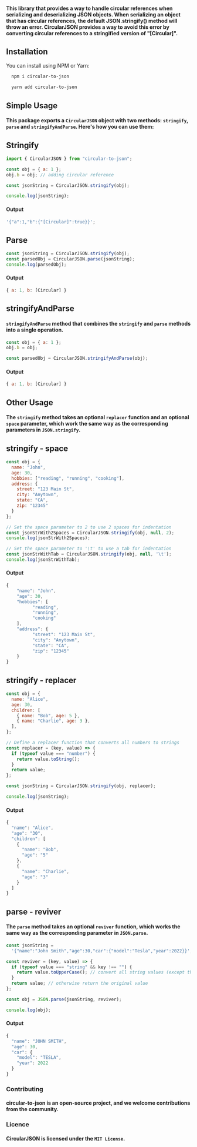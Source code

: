 
#### This library that provides a way to handle circular references when serializing and deserializing JSON objects. When serializing an object that has circular references, the default JSON.stringify() method will throw an error. CircularJSON provides a way to avoid this error by converting circular references to a stringified version of "[Circular]".


## Installation

You can install using NPM or Yarn:

```bash
  npm i circular-to-json

```

```bash
  yarn add circular-to-json

```

## Simple Usage

#### This package exports a `CircularJSON` object with two methods: `stringify`, `parse` and `stringifyAndParse`. Here's how you can use them:

## Stringify

```javascript
import { CircularJSON } from "circular-to-json";

const obj = { a: 1 };
obj.b = obj; // adding circular reference

const jsonString = CircularJSON.stringify(obj);

console.log(jsonString);
```

#### Output

```javascript
'{"a":1,"b":{"[Circular]":true}}';
```

## Parse

```javascript
const jsonString = CircularJSON.stringify(obj);
const parsedObj = CircularJSON.parse(jsonString);
console.log(parsedObj);
```

#### Output

```javascript
{ a: 1, b: [Circular] }
```

## stringifyAndParse

#### `stringifyAndParse` method that combines the `stringify` and `parse` methods into a single operation.

```javascript
const obj = { a: 1 };
obj.b = obj;

const parsedObj = CircularJSON.stringifyAndParse(obj);
```

#### Output

```javascript
{ a: 1, b: [Circular] }
```

## Other Usage

#### The `stringify` method takes an optional `replacer` function and an optional `space` parameter, which work the same way as the corresponding parameters in `JSON.stringify`.

## stringify - space

```javascript
const obj = {
  name: "John",
  age: 30,
  hobbies: ["reading", "running", "cooking"],
  address: {
    street: "123 Main St",
    city: "Anytown",
    state: "CA",
    zip: "12345"
  }
};

// Set the space parameter to 2 to use 2 spaces for indentation
const jsonStrWith2Spaces = CircularJSON.stringify(obj, null, 2);
console.log(jsonStrWith2Spaces);

// Set the space parameter to '\t' to use a tab for indentation
const jsonStrWithTab = CircularJSON.stringify(obj, null, '\t');
console.log(jsonStrWithTab);

```

#### Output

```javascript
{
	"name": "John",
	"age": 30,
	"hobbies": [
		  "reading",
		  "running",
		  "cooking"
	],
	"address": {
		  "street": "123 Main St",
		  "city": "Anytown",
		  "state": "CA",
		  "zip": "12345"
	}
}


```

## stringify - replacer

```javascript
const obj = {
  name: "Alice",
  age: 30,
  children: [
    { name: "Bob", age: 5 },
    { name: "Charlie", age: 3 },
  ],
};

// Define a replacer function that converts all numbers to strings
const replacer = (key, value) => {
  if (typeof value === "number") {
    return value.toString();
  }
  return value;
};

const jsonString = CircularJSON.stringify(obj, replacer);

console.log(jsonString);
```

#### Output

```javascript
{
  "name": "Alice",
  "age": "30",
  "children": [
    {
      "name": "Bob",
      "age": "5"
    },
    {
      "name": "Charlie",
      "age": "3"
    }
  ]
}
```

## parse - reviver

#### The `parse` method takes an optional `reviver` function, which works the same way as the corresponding parameter in `JSON.parse`.

```javascript
const jsonString =
  '{"name":"John Smith","age":30,"car":{"model":"Tesla","year":2022}}';

const reviver = (key, value) => {
  if (typeof value === "string" && key !== "") {
    return value.toUpperCase(); // convert all string values (except the root object) to uppercase
  }
  return value; // otherwise return the original value
};

const obj = JSON.parse(jsonString, reviver);

console.log(obj);
```

#### Output

```javascript
{
  "name": "JOHN SMITH",
  "age": 30,
  "car": {
    "model": "TESLA",
    "year": 2022
  }
}

```

### Contributing

#### circular-to-json is an open-source project, and we welcome contributions from the community.

### Licence

#### CircularJSON is licensed under the `MIT License`.
